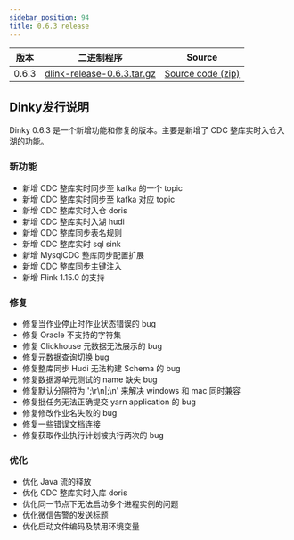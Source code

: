 ```yaml
---
sidebar_position: 94
title: 0.6.3 release
---
```




| 版本    | 二进制程序                                                                                                                | Source                                                                               |
|-------|----------------------------------------------------------------------------------------------------------------------|--------------------------------------------------------------------------------------|
| 0.6.3 | [dlink-release-0.6.3.tar.gz](https://github.com/DataLinkDC/dlink/releases/download/0.6.3/dlink-release-0.6.3.tar.gz) | [Source code (zip)](https://github.com/DataLinkDC/dlink/archive/refs/tags/0.6.3.zip) |


## Dinky发行说明

Dinky 0.6.3 是一个新增功能和修复的版本。主要是新增了 CDC 整库实时入仓入湖的功能。

### 新功能

- 新增 CDC 整库实时同步至 kafka 的一个 topic
- 新增 CDC 整库实时同步至 kafka 对应 topic
- 新增 CDC 整库实时入仓 doris
- 新增 CDC 整库实时入湖 hudi
- 新增 CDC 整库同步表名规则
- 新增 CDC 整库实时 sql sink
- 新增 MysqlCDC 整库同步配置扩展
- 新增 CDC 整库同步主键注入
- 新增 Flink 1.15.0 的支持

### 修复

- 修复当作业停止时作业状态错误的 bug
- 修复 Oracle 不支持的字符集
- 修复 Clickhouse 元数据无法展示的 bug
- 修复元数据查询切换 bug
- 修复整库同步 Hudi 无法构建 Schema 的 bug
- 修复数据源单元测试的 name 缺失 bug
- 修复默认分隔符为 ';\r\n|;\n' 来解决 windows 和 mac 同时兼容
- 修复批任务无法正确提交 yarn application 的 bug
- 修复修改作业名失败的 bug
- 修复一些错误文档连接
- 修复获取作业执行计划被执行两次的 bug

### 优化

- 优化 Java 流的释放
- 优化 CDC 整库实时入库 doris
- 优化同一节点下无法启动多个进程实例的问题
- 优化微信告警的发送标题
- 优化启动文件编码及禁用环境变量